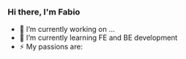 ### Hi there, I'm Fabio

- 🔭 I’m currently working on ...
- 🌱 I’m currently learning FE and BE development
- ⚡ My passions are:

